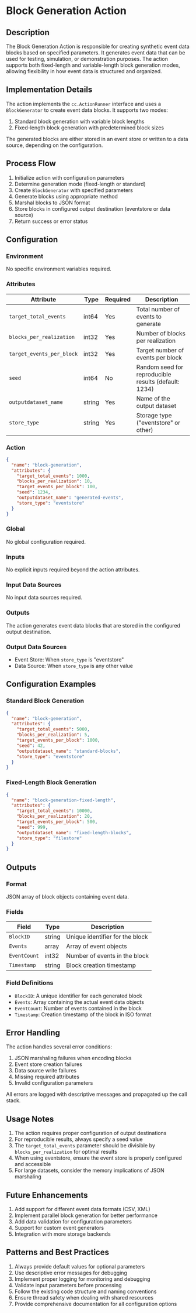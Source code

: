 # Block Generation Action

## Description

The Block Generation Action is responsible for creating synthetic event data blocks based on specified parameters. It generates event data that can be used for testing, simulation, or demonstration purposes. The action supports both fixed-length and variable-length block generation modes, allowing flexibility in how event data is structured and organized.

## Implementation Details

The action implements the `cc.ActionRunner` interface and uses a `BlockGenerator` to create event data blocks. It supports two modes:
1. Standard block generation with variable block lengths
2. Fixed-length block generation with predetermined block sizes

The generated blocks are either stored in an event store or written to a data source, depending on the configuration.

## Process Flow

1. Initialize action with configuration parameters
2. Determine generation mode (fixed-length or standard)
3. Create `BlockGenerator` with specified parameters
4. Generate blocks using appropriate method
5. Marshal blocks to JSON format
6. Store blocks in configured output destination (eventstore or data source)
7. Return success or error status

## Configuration

### Environment

No specific environment variables required.

### Attributes

| Attribute | Type | Required | Description |
|-----------|------|----------|-------------|
| `target_total_events` | int64 | Yes | Total number of events to generate |
| `blocks_per_realization` | int32 | Yes | Number of blocks per realization |
| `target_events_per_block` | int32 | Yes | Target number of events per block |
| `seed` | int64 | No | Random seed for reproducible results (default: 1234) |
| `outputdataset_name` | string | Yes | Name of the output dataset |
| `store_type` | string | Yes | Storage type ("eventstore" or other) |

### Action

```json
{
  "name": "block-generation",
  "attributes": {
    "target_total_events": 1000,
    "blocks_per_realization": 10,
    "target_events_per_block": 100,
    "seed": 1234,
    "outputdataset_name": "generated-events",
    "store_type": "eventstore"
  }
}
```

### Global

No global configuration required.

### Inputs

No explicit inputs required beyond the action attributes.

### Input Data Sources

No input data sources required.

### Outputs

The action generates event data blocks that are stored in the configured output destination.

### Output Data Sources

- Event Store: When `store_type` is "eventstore"
- Data Source: When `store_type` is any other value

## Configuration Examples

### Standard Block Generation

```json
{
  "name": "block-generation",
  "attributes": {
    "target_total_events": 5000,
    "blocks_per_realization": 5,
    "target_events_per_block": 1000,
    "seed": 42,
    "outputdataset_name": "standard-blocks",
    "store_type": "eventstore"
  }
}
```

### Fixed-Length Block Generation

```json
{
  "name": "block-generation-fixed-length",
  "attributes": {
    "target_total_events": 10000,
    "blocks_per_realization": 20,
    "target_events_per_block": 500,
    "seed": 999,
    "outputdataset_name": "fixed-length-blocks",
    "store_type": "filestore"
  }
}
```

## Outputs

### Format

JSON array of block objects containing event data.

### Fields

| Field | Type | Description |
|-------|------|-------------|
| `BlockID` | string | Unique identifier for the block |
| `Events` | array | Array of event objects |
| `EventCount` | int32 | Number of events in the block |
| `Timestamp` | string | Block creation timestamp |

### Field Definitions

- `BlockID`: A unique identifier for each generated block
- `Events`: Array containing the actual event data objects
- `EventCount`: Number of events contained in the block
- `Timestamp`: Creation timestamp of the block in ISO format

## Error Handling

The action handles several error conditions:
1. JSON marshaling failures when encoding blocks
2. Event store creation failures
3. Data source write failures
4. Missing required attributes
5. Invalid configuration parameters

All errors are logged with descriptive messages and propagated up the call stack.

## Usage Notes

1. The action requires proper configuration of output destinations
2. For reproducible results, always specify a seed value
3. The `target_total_events` parameter should be divisible by `blocks_per_realization` for optimal results
4. When using eventstore, ensure the event store is properly configured and accessible
5. For large datasets, consider the memory implications of JSON marshaling

## Future Enhancements

1. Add support for different event data formats (CSV, XML)
2. Implement parallel block generation for better performance
3. Add data validation for configuration parameters
4. Support for custom event generators
5. Integration with more storage backends

## Patterns and Best Practices

1. Always provide default values for optional parameters
2. Use descriptive error messages for debugging
3. Implement proper logging for monitoring and debugging
4. Validate input parameters before processing
5. Follow the existing code structure and naming conventions
6. Ensure thread safety when dealing with shared resources
7. Provide comprehensive documentation for all configuration options